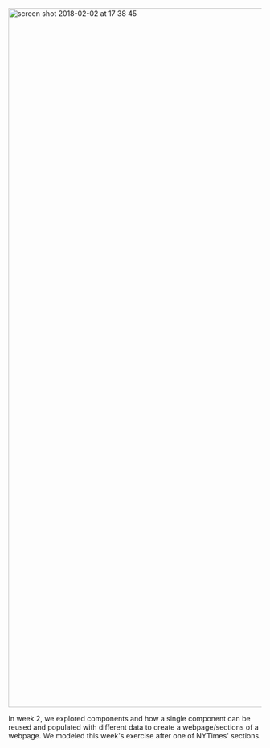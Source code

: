 <img width="1392" alt="screen shot 2018-02-02 at 17 38 45" src="https://media.giphy.com/media/xT1R9KfBnfzL7qr6UM/giphy.gif">

In week 2, we explored components and how a single component can be reused and populated with different data to create a webpage/sections of a webpage. We modeled this week's exercise after one of NYTimes' sections.

